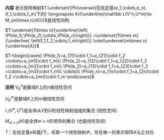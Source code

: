 **内容**
表示矩阵映射$T:\underset{\Phi\overset{在给定基(e_1,\cdots,e_n),(f_1,\cdots,f_m)下的}
\longmapsto A}{\underline{\mathbb L(V^n,U^m)\to 
M_{m\times n}(K)}}$是线性同构

$T:\underset{1\times n}{\underline{\left(
\Phi(e_1),\Phi(e_2),\cdots,\Phi(e_n)\right)}}
=\underset{1\times m}{\underline{
\left(f_1,f_2,\cdots,f_m\right)}}
\cdot\underset{m\times n}{\underline{A}}$

$T=\begin{cases}
\Phi(e_1)=a_{11}\cdot f_1+a_{21}\cdot f_2
+\cdots+a_{m1}\cdot f_m\\\ 
\Phi(e_2)=a_{12}\cdot f_1+a_{22}\cdot f_2
+\cdots+a_{m2}\cdot f_m\\\ 
\Phi(e_3)=a_{13}\cdot f_1+a_{23}\cdot f_2
+\cdots+a_{m3}\cdot f_m\\\ 
\cdots\\\ 
\Phi(e_n)=a_{1n}\cdot f_1+a_{2n}\cdot f_2
+\cdots+a_{mn}\cdot f_m
\end{cases}$

**说明**
$V^n_K$是数域$K$上的$n$维线性空间

$U^m_K$是数域$K$上的$m$维线性空间

$\mathbb L(V^n,U^n)$是全体从$V$到$U$的线性映射组成的集合 (线性空间)

$M_{m\times n}(K)$是全体$m\times n$阶矩阵的集合 (也是线性空间)

$T$：在给定基$e$和基$f$下，任取一个线性映射$\Phi$，存在唯一的表示矩阵$A$与之对应
